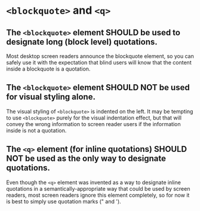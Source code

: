 # `<blockquote>` and `<q>`

## The `<blockquote>` element SHOULD be used to designate long (block level) quotations.

Most desktop screen readers announce the blockquote element, so you can safely use it with the expectation that blind users will know that the content inside a blockquote is a quotation.

## The `<blockquote>` element SHOULD NOT be used for visual styling alone.

The visual styling of `<blockquote>` is indented on the left. It may be tempting to use `<blockquote>` purely for the visual indentation effect, but that will convey the wrong information to screen reader users if the information inside is not a quotation.

## The `<q>` element (for inline quotations) SHOULD NOT be used as the only way to designate quotations.

Even though the `<q>` element was invented as a way to designate inline quotations in a semantically-appropriate way that could be used by screen readers, most screen readers ignore this element completely, so for now it is best to simply use quotation marks (" and ').

